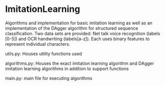 # ImitationLearning
Algorithms and implementation for basic imitation learning as well as an implementation of the DAgger algorithm for structured sequence classification. Two data sets are provided: Net talk voice recognition (labels [0-5]) and OCR handwriting (labels[a-z]). Each uses binary features to represent individual characters.

utils.py: Houses utility functions used

algorithms.py: Houses the exact imitation learning algorithm and DAgger imitation learning algorithms in addition to support functions

main.py: main file for executing algorithms
